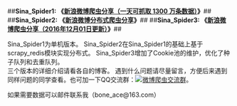 ##**Sina_Spider1: 《[新浪微博爬虫分享（一天可抓取 1300 万条数据）](http://blog.csdn.net/bone_ace/article/details/50903178)》**##
##**Sina_Spider2: 《[新浪微博分布式爬虫分享](http://blog.csdn.net/bone_ace/article/details/50904718)》**##
##**Sina_Spider3: 《[新浪微博爬虫分享（2016年12月01日更新）](http://blog.csdn.net/bone_ace/article/details/53379904)》**##

<p>
Sina_Spider1为单机版本。
Sina_Spider2在Sina_Spider1的基础上基于scrapy_redis模块实现分布式。
Sina_Spider3增加了Cookie池的维护，优化了种子队列和去重队列。
<br>
三个版本的详细介绍请看各自的博客。
遇到什么问题请尽量留言，方便后来遇到同样问题的同学查看。也可加一下QQ交流群：<a target="_blank" href="//shang.qq.com/wpa/qunwpa?idkey=a3e1d79f8c7e12b9db5ac680375d7174a91384f288d3ba16e1781c2587872560"><img border="0" src="//pub.idqqimg.com/wpa/images/group.png" alt="微博爬虫交流群" title="微博爬虫交流群"></a>。
<p>
如果需要数据可以邮件联系我（bone_ace@163.com）
